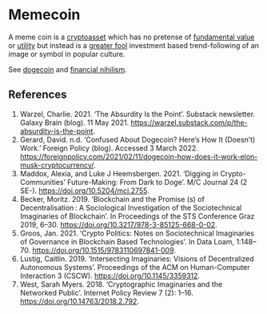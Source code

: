 # Memecoin
A meme coin is a [cryptoasset](cryptoasset.md) which has no pretense of [fundamental value](fundamental-value.md) or [utility](use-value.md) but instead is a [greater fool](greater-fool-theory.md) investment based trend-following of an image or symbol in popular culture.

See [dogecoin](dogecoin.md) and [financial nihilism](financial-nihilism.md).

## References
1. Warzel, Charlie. 2021. ‘The Absurdity Is the Point’. Substack newsletter. Galaxy Brain (blog). 11 May 2021. https://warzel.substack.com/p/the-absurdity-is-the-point.
1. Gerard, David. n.d. ‘Confused About Dogecoin? Here’s How It (Doesn’t) Work.’ Foreign Policy (blog). Accessed 3 March 2022. https://foreignpolicy.com/2021/02/11/dogecoin-how-does-it-work-elon-musk-cryptocurrency/.
1. Maddox, Alexia, and Luke J Heemsbergen. 2021. ‘Digging in Crypto-Communities’ Future-Making: From Dark to Doge’. M/C Journal 24 (2 SE-). https://doi.org/10.5204/mcj.2755.
1. Becker, Moritz. 2019. ‘Blockchain and the Promise (s) of Decentralisation : A Sociological Investigation of the Sociotechnical Imaginaries of Blockchain’. In Proceedings of the STS Conference Graz 2019, 6–30. https://doi.org/10.3217/978-3-85125-668-0-02.
1. Groos, Jan. 2021. ‘Crypto Politics: Notes on Sociotechnical Imaginaries of Governance in Blockchain Based Technologies’. In Data Loam, 1:148–70. https://doi.org/10.1515/9783110697841-009.
 1. Lustig, Caitlin. 2019. ‘Intersecting Imaginaries: Visions of Decentralized Autonomous Systems’. Proceedings of the ACM on Human-Computer Interaction 3 (CSCW). https://doi.org/10.1145/3359312.
1. West, Sarah Myers. 2018. ‘Cryptographic Imaginaries and the Networked Public’. Internet Policy Review 7 (2): 1–16. https://doi.org/10.14763/2018.2.792.